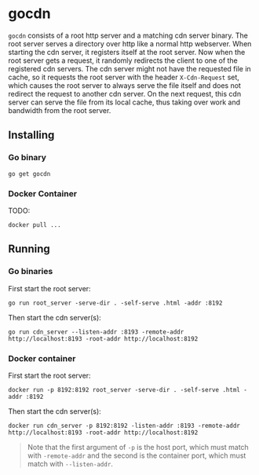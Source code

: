 # gocdn

`gocdn` consists of a root http server and a matching cdn server binary. The root server serves a directory over http 
like a normal http webserver. When starting the cdn server, it registers itself at the root server. Now when the root 
server gets a request, it randomly redirects the client to one of the registered cdn servers. The cdn server might 
not have the requested file in cache, so it requests the root server with the header `X-Cdn-Request` set, which 
causes the root server to always serve the file itself and does not redirect the request to another cdn server.
On the next request, this cdn server can serve the file from its local cache, thus taking over work and bandwidth from 
the root server.

## Installing

### Go binary

```
go get gocdn
```

### Docker Container

TODO:

```
docker pull ...
```

## Running

### Go binaries

First start the root server:

```
go run root_server -serve-dir . -self-serve .html -addr :8192
```

Then start the cdn server(s):

```
go run cdn_server --listen-addr :8193 -remote-addr http://localhost:8193 -root-addr http://localhost:8192
```

### Docker container

First start the root server:

```
docker run -p 8192:8192 root_server -serve-dir . -self-serve .html -addr :8192
```

Then start the cdn server(s):

```
docker run cdn_server -p 8192:8192 -listen-addr :8193 -remote-addr http://localhost:8193 -root-addr http://localhost:8192
```

> Note that the first argument of `-p` is the host port, which must match with `-remote-addr` and the second is the 
> container port, which must match with `--listen-addr`.